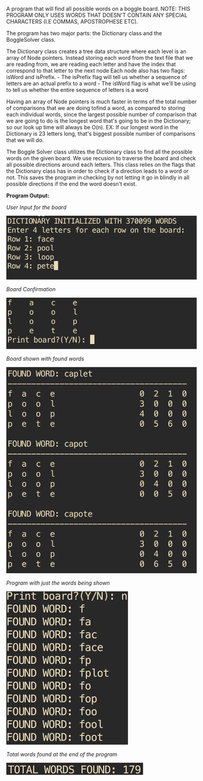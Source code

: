 A program that will find all possible words on a boggle board.
NOTE: THIS PROGRAM ONLY USES WORDS THAT DOESN'T CONTAIN ANY SPECIAL CHARACTERS (I.E COMMAS, APOSTROPHESE ETC).

The program has two major parts: the Dictionary class and the BoggleSolver class.

The Dictionary class creates a tree data structure where each level is an array of Node pointers. 
Instead storing each word from the text file that we are reading from, we are reading each letter and have the 
index that correspond to that letter to the next node
Each node also has two flags: isWord and isPrefix.
	- The isPrefix flag will tell us whether a sequence of letters are an actual prefix to a word 
	- The isWord flag is what we'll be using to tell us whether the entire sequence of letters is a word

Having an array of Node pointers is much faster in terms of the total number of comparisons that we are doing tofind a word, as compared to storing each individual words, since the largest possible number of comparison that we are going to do is the longest word that's going to be in the Dictionary; so our look up time will always be O(n). 
	EX: If our longest word in the Dictionary is 23 letters long, that's biggest possible number of comparisons that we will do.

The Boggle Solver class utilizes the Dictionary class to find all the possible words on the given board. We use recusion to traverse the board and check all possible directions around each letters. This class relies on the flags that the Dictionary class has in order to check if a direction leads to a word or not. This saves the program in checking by not letting it go in blindly in all possible directions if the end the word doesn't exist.

**Program Output:**

*User Input for the board*

![alt text](/imgs/UserInput.png "The program will ask the user to input the letters on the board")


*Board Confirmation*

![alt text](https://github.com/jaquino94/BoggleSolver/blob/master/imgs/InputBoard.png "The program will confirm the user input by showing it on a board. It will also ask if the user wants to see the board, showing where the word is found")


*Board shown with found words*

![alt text](https://github.com/jaquino94/BoggleSolver/blob/master/imgs/FoundWords.png "The program showing the words found, and the where on the found they are found, along with the steps for each letter of the found word")


*Program with just the words being shown*

![alt text](https://github.com/jaquino94/BoggleSolver/blob/master/imgs/NoBoardShown.png "If the user doesn't choose to show the board, the program will just list out all the words found")

*Total words found at the end of the program*

![alt text](https://github.com/jaquino94/BoggleSolver/blob/master/imgs/TotalWordsFound.png "At the end, the program will show how many words are found with the given word")





